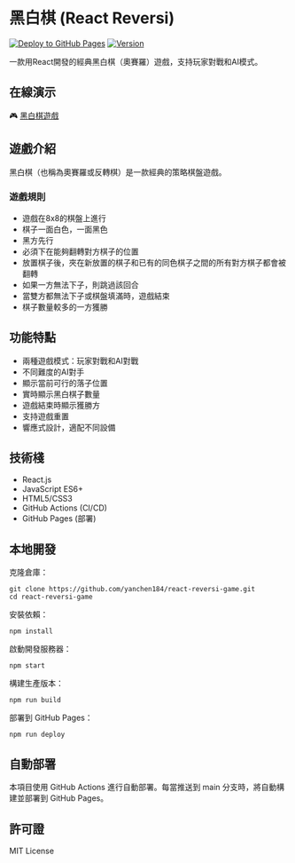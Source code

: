 # 黑白棋 (React Reversi)
[![Deploy to GitHub Pages](https://github.com/yanchen184/react-reversi-game/actions/workflows/deploy.yml/badge.svg)](https://github.com/yanchen184/react-reversi-game/actions/workflows/deploy.yml)
[![Version](https://img.shields.io/badge/version-1.0.0-blue.svg)](https://github.com/yanchen184/react-reversi-game)

一款用React開發的經典黑白棋（奧賽羅）遊戲，支持玩家對戰和AI模式。

## 在線演示

🎮 [黑白棋遊戲](https://yanchen184.github.io/react-reversi-game)

## 遊戲介紹

黑白棋（也稱為奧賽羅或反轉棋）是一款經典的策略棋盤遊戲。

### 遊戲規則

- 遊戲在8x8的棋盤上進行
- 棋子一面白色，一面黑色
- 黑方先行
- 必須下在能夠翻轉對方棋子的位置
- 放置棋子後，夾在新放置的棋子和已有的同色棋子之間的所有對方棋子都會被翻轉
- 如果一方無法下子，則跳過該回合
- 當雙方都無法下子或棋盤填滿時，遊戲結束
- 棋子數量較多的一方獲勝

## 功能特點

- 兩種遊戲模式：玩家對戰和AI對戰
- 不同難度的AI對手
- 顯示當前可行的落子位置
- 實時顯示黑白棋子數量
- 遊戲結束時顯示獲勝方
- 支持遊戲重置
- 響應式設計，適配不同設備

## 技術棧

- React.js
- JavaScript ES6+
- HTML5/CSS3
- GitHub Actions (CI/CD)
- GitHub Pages (部署)

## 本地開發

克隆倉庫：
```
git clone https://github.com/yanchen184/react-reversi-game.git
cd react-reversi-game
```

安裝依賴：
```
npm install
```

啟動開發服務器：
```
npm start
```

構建生產版本：
```
npm run build
```

部署到 GitHub Pages：
```
npm run deploy
```

## 自動部署

本項目使用 GitHub Actions 進行自動部署。每當推送到 main 分支時，將自動構建並部署到 GitHub Pages。

## 許可證

MIT License